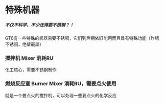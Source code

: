 # 特殊机器

##### 不仅不科学，不少还得要不锈钢？！

GT6有一些特殊的机器需要不锈钢，它们到后期依旧能用而且具有特殊功能（炸锅不锈钢，绝壁最屌）

### 搅拌机 Mixer 消耗RU

化工核心，需要不锈钢制作

### 燃烧反应室 Burner Mixer 消耗RU，需要点火使用

就是一个要点火的搅拌机，可以处理一些要点火的化学反应



